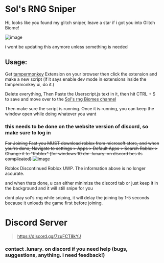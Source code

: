 # Sol's RNG Sniper
Hi, looks like you found my glitch sniper, leave a star if i got you into Glitch Biome!

![image](https://github.com/user-attachments/assets/20e71a2e-2722-4903-8829-941df09cf11f)

i wont be updating this anymore unless something is needed 
## Usage:   
Get [tampermonkey](https://www.tampermonkey.net/) Extension on your browser then click the extension and make a new script (if it says enable dev mode in extensions inside the tampermonkey ui, do it.)

Delete everything, Then Paste the Userscript.js text in it, then hit CTRL + S to save and move over to the [Sol's rng Biomes channel](https://discord.com/channels/1186570213077041233/1282542323590496277) 

Then make sure the script is running. Once it is running, you can keep the window open while doing whatever you want 

### this needs to be done on the website version of discord, so make sure to log in 

~~For Joining Fast you MUST download roblox from microsoft store, and when you're done, Navigate to settings > Apps > Default Apps > Search Roblox > Change it to "Roblox" (for windows 10 dm .lunary. on discord bcs its complicated)~~
![image](https://github.com/user-attachments/assets/5e44fb71-b82e-45a3-a1fa-d6ee7138dbab)

Roblox Discontinued Roblox UWP. The information above is no longer accurate.

and when thats done, u can either minimize the discord tab or just keep it in the background and it will still snipe for you

dont play sol's rng while sniping, it will delay the joining by 1-5 seconds because it unloads the game first before joining.

# Discord Server
> https://discord.gg/7zuFCT8kYJ

### contact .lunary. on discord if you need help (bugs, suggestions, anything. i need feedback!)
